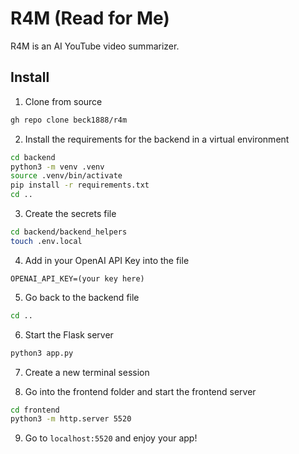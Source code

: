 # R4M (Read for Me)

R4M is an AI YouTube video summarizer. 

## Install

1. Clone from source
```bash
gh repo clone beck1888/r4m
```

2. Install the requirements for the backend in a virtual environment
```bash
cd backend
python3 -m venv .venv
source .venv/bin/activate
pip install -r requirements.txt
cd ..
```

3. Create the secrets file
```bash
cd backend/backend_helpers
touch .env.local
```

4. Add in your OpenAI API Key into the file
```env
OPENAI_API_KEY=(your key here)
```

5. Go back to the backend file
```bash
cd ..
```

6. Start the Flask server
```python
python3 app.py
```

7. Create a new terminal session

8. Go into the frontend folder and start the frontend server
```bash
cd frontend
python3 -m http.server 5520
```

9. Go to `localhost:5520` and enjoy your app!